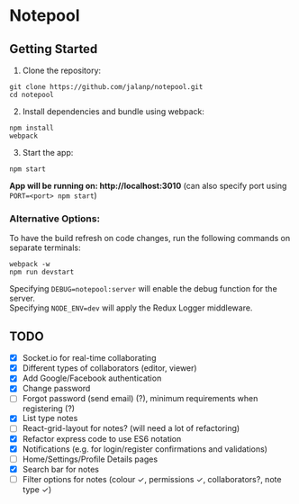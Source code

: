 # Notepool

## Getting Started
1. Clone the repository:
```
git clone https://github.com/jalanp/notepool.git
cd notepool
```
2. Install dependencies and bundle using webpack:
```
npm install
webpack
```
3. Start the app:
```
npm start
```
**App will be running on: http://localhost:3010** (can also specify port using ```PORT=<port> npm start```)

### Alternative Options:

To have the build refresh on code changes, run the following commands on separate terminals:
```
webpack -w
npm run devstart
```
Specifying ```DEBUG=notepool:server``` will enable the debug function for the server.  
Specifying ```NODE_ENV=dev``` will apply the Redux Logger middleware.

## TODO
- [x] Socket.io for real-time collaborating
- [x] Different types of collaborators (editor, viewer)
- [x] Add Google/Facebook authentication
- [x] Change password
- [ ] Forgot password (send email) (?), minimum requirements when registering (?)
- [x] List type notes
- [ ] React-grid-layout for notes? (will need a lot of refactoring)
- [x] Refactor express code to use ES6 notation
- [x] Notifications (e.g. for login/register confirmations and validations)
- [ ] Home/Settings/Profile Details pages
- [x] Search bar for notes
- [ ] Filter options for notes (colour &#10003;, permissions &#10003;, collaborators?, note type &#10003;)
